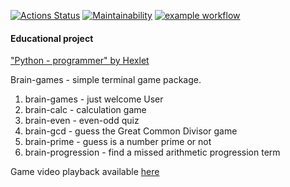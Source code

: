 
[![Actions Status](https://github.com/dchmerenko/python-project-lvl1/workflows/hexlet-check/badge.svg)](https://github.com/dchmerenko/python-project-lvl1/actions)
[![Maintainability](https://api.codeclimate.com/v1/badges/a99a88d28ad37a79dbf6/maintainability)](https://codeclimate.com/github/dchmerenko/python-project-lvl1/maintainability)
[![example workflow](https://github.com/dchmerenko/python-project-lvl1/actions/workflows/make_lint.yml/badge.svg)](https://github.com/dchmerenko/python-project-lvl1/actions/workflows/make_lint.yml)

#### Educational project
["Python - programmer" by Hexlet](https://ru.hexlet.io/programs/python)

Brain-games - simple terminal game package.
1. brain-games  - just welcome User
2. brain-calc   - calculation game
3. brain-even   - even-odd quiz
4. brain-gcd    - guess the Great Common Divisor game
5. brain-prime  - guess is a number prime or not
6. brain-progression - find a missed arithmetic progression term

Game video playback available [here](https://asciinema.org/a/NPuzSvX9ckKNKBpnoWviyAtlI)
